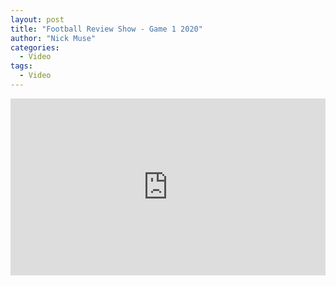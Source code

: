 ```yaml
---
layout: post
title: "Football Review Show - Game 1 2020"
author: "Nick Muse"
categories:
  - Video
tags:
  - Video
---
```


<div style="overflow:hidden;padding-bottom:56.25%;position:relative;height:0;">
<iframe style="left:0;top:0;height:100%;width:100%;position:absolute;" width="560" height="315" src="https://www.youtube.com/embed/P8rc-J-olYY?showinfo=0" frameborder="0" allow="accelerometer; autoplay; encrypted-media; gyroscope; picture-in-picture" allowfullscreen></iframe>
</div>

